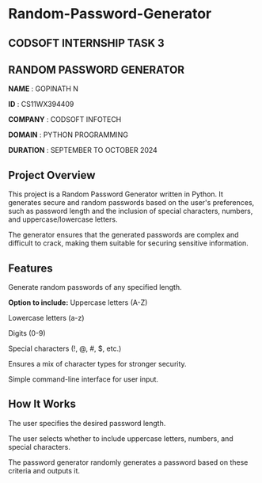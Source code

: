 # Random-Password-Generator
## CODSOFT INTERNSHIP TASK 3 
## RANDOM PASSWORD GENERATOR

**NAME**    :    GOPINATH N

**ID**  :  CS11WX394409

**COMPANY**  :  CODSOFT INFOTECH

**DOMAIN**  :  PYTHON PROGRAMMING

**DURATION**  :  SEPTEMBER TO OCTOBER  2024

## Project Overview
This project is a Random Password Generator written in Python. It generates secure and random passwords based on the user's preferences, such as password length and the inclusion of special characters, numbers, and uppercase/lowercase letters.

The generator ensures that the generated passwords are complex and difficult to crack, making them suitable for securing sensitive information.

## Features

Generate random passwords of any specified length.

**Option to include:**
Uppercase letters (A-Z)

Lowercase letters (a-z)

Digits (0-9)

Special characters (!, @, #, $, etc.)

Ensures a mix of character types for stronger security.

Simple command-line interface for user input.

## How It Works
The user specifies the desired password length.

The user selects whether to include uppercase letters, numbers, and special characters.

The password generator randomly generates a password based on these criteria and outputs it.
